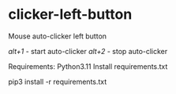 # clicker-left-button
Mouse auto-clicker left button

_alt+1_ - start auto-clicker
_alt+2_ - stop auto-clicker

Requirements: Python3.11
Install requirements.txt

pip3 install -r requirements.txt
